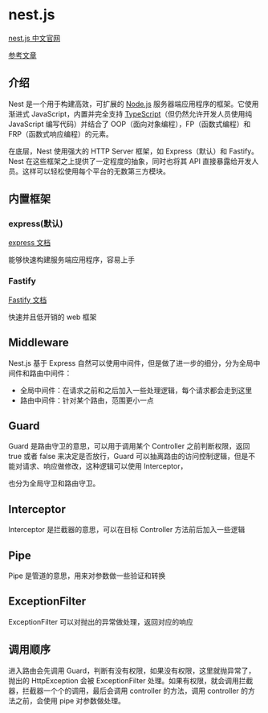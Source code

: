 # nest.js

[nest.js 中文官网](https://docs.nestjs.cn/9/introduction)

[参考文章](https://blog.csdn.net/qq1195566313/category_11844396.html?spm=1001.2014.3001.5482)

## 介绍

 Nest 是一个用于构建高效，可扩展的 [Node.js](http://nodejs.cn/) 服务器端应用程序的框架。它使用渐进式 JavaScript，内置并完全支持 [TypeScript](https://www.tslang.cn/)（但仍然允许开发人员使用纯 JavaScript 编写代码）并结合了 OOP（面向对象编程），FP（函数式编程）和 FRP（函数式响应编程）的元素。

 在底层，Nest 使用强大的 HTTP Server 框架，如 Express（默认）和 Fastify。Nest 在这些框架之上提供了一定程度的抽象，同时也将其 API 直接暴露给开发人员。这样可以轻松使用每个平台的无数第三方模块。

## 内置框架

### express(默认)

[express 文档](https://www.expressjs.com.cn/)

能够快速构建服务端应用程序，容易上手

### Fastify

[Fastify 文档](https://www.fastify.cn/)

快速并且低开销的 web 框架

## Middleware

Nest.js 基于 Express 自然可以使用中间件，但是做了进一步的细分，分为全局中间件和路由中间件：

- 全局中间件：在请求之前和之后加入一些处理逻辑，每个请求都会走到这里
- 路由中间件：针对某个路由，范围更小一点

## Guard

Guard 是路由守卫的意思，可以用于调用某个 Controller 之前判断权限，返回 true 或者 false 来决定是否放行，Guard 可以抽离路由的访问控制逻辑，但是不能对请求、响应做修改，这种逻辑可以使用 Interceptor，

也分为全局守卫和路由守卫。

## Interceptor

Interceptor 是拦截器的意思，可以在目标 Controller 方法前后加入一些逻辑

## Pipe

Pipe 是管道的意思，用来对参数做一些验证和转换

## ExceptionFilter

ExceptionFilter 可以对抛出的异常做处理，返回对应的响应

## 调用顺序

进入路由会先调用 Guard，判断有没有权限，如果没有权限，这里就抛异常了，抛出的 HttpException 会被 ExceptionFilter 处理。如果有权限，就会调用拦截器，拦截器一个个的调用，最后会调用 controller 的方法，调用 controller 的方法之前，会使用 pipe 对参数做处理。
